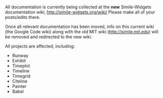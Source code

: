 All documentation is currently being collected at the **new** Simile-Widgets documentation wiki, http://simile-widgets.org/wiki/  Please make all of your posts/edits there.

Once all relevant documentation has been moved, info on this current wiki (the Google Code wiki) along with the old MIT wiki (http://simile.mit.edu) will be removed and redirected to the new wiki.


All projects are affected, including:
  * Runway
  * Exhibit
  * Timeplot
  * Timeline
  * Timegrid
  * Citeline
  * Painter
  * Babel